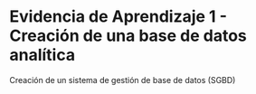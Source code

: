 # Evidencia de Aprendizaje 1 - Creación de una base de datos analítica
Creación de un sistema de gestión de base de datos (SGBD)
